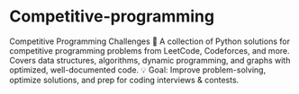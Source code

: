# Competitive-programming
Competitive Programming Challenges 🚀 A collection of Python solutions for competitive programming problems from LeetCode, Codeforces, and more. Covers data structures, algorithms, dynamic programming, and graphs with optimized, well-documented code.  💡 Goal: Improve problem-solving, optimize solutions, and prep for coding interviews &amp; contests.
